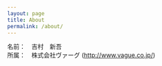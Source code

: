 ```yaml
---
layout: page
title: About
permalink: /about/
---
```


名前：　吉村　新吾  
所属：　株式会社ヴァーグ (http://www.vague.co.jp/)
